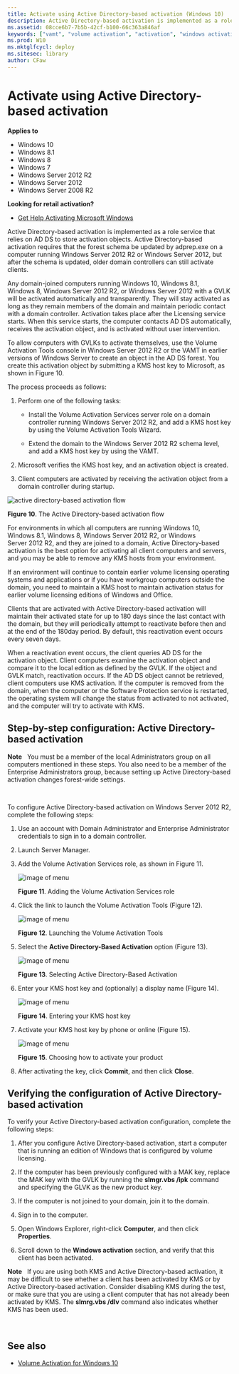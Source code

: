 ```yaml
---
title: Activate using Active Directory-based activation (Windows 10)
description: Active Directory-based activation is implemented as a role service that relies on AD DS to store activation objects.
ms.assetid: 08cce6b7-7b5b-42cf-b100-66c363a846af
keywords: ["vamt", "volume activation", "activation", "windows activation"]
ms.prod: W10
ms.mktglfcycl: deploy
ms.sitesec: library
author: CFaw
---
```


# Activate using Active Directory-based activation


**Applies to**

-   Windows 10
-   Windows 8.1
-   Windows 8
-   Windows 7
-   Windows Server 2012 R2
-   Windows Server 2012
-   Windows Server 2008 R2

**Looking for retail activation?**

-   [Get Help Activating Microsoft Windows](http://go.microsoft.com/fwlink/p/?LinkId=618644)

Active Directory-based activation is implemented as a role service that relies on AD DS to store activation objects. Active Directory-based activation requires that the forest schema be updated by adprep.exe on a computer running Windows Server 2012 R2 or Windows Server 2012, but after the schema is updated, older domain controllers can still activate clients.

Any domain-joined computers running Windows 10, Windows 8.1, Windows 8, Windows Server 2012 R2, or Windows Server 2012 with a GVLK will be activated automatically and transparently. They will stay activated as long as they remain members of the domain and maintain periodic contact with a domain controller. Activation takes place after the Licensing service starts. When this service starts, the computer contacts AD DS automatically, receives the activation object, and is activated without user intervention.

To allow computers with GVLKs to activate themselves, use the Volume Activation Tools console in Windows Server 2012 R2 or the VAMT in earlier versions of Windows Server to create an object in the AD DS forest. You create this activation object by submitting a KMS host key to Microsoft, as shown in Figure 10.

The process proceeds as follows:

1.  Perform one of the following tasks:

    -   Install the Volume Activation Services server role on a domain controller running Windows Server 2012 R2, and add a KMS host key by using the Volume Activation Tools Wizard.

    -   Extend the domain to the Windows Server 2012 R2 schema level, and add a KMS host key by using the VAMT.

2.  Microsoft verifies the KMS host key, and an activation object is created.

3.  Client computers are activated by receiving the activation object from a domain controller during startup.

![active directory-based activation flow](images/volumeactivationforwindows81-10.jpg)

**Figure 10**. The Active Directory-based activation flow

For environments in which all computers are running Windows 10, Windows 8.1, Windows 8, Windows Server 2012 R2, or Windows Server 2012 R2, and they are joined to a domain, Active Directory-based activation is the best option for activating all client computers and servers, and you may be able to remove any KMS hosts from your environment.

If an environment will continue to contain earlier volume licensing operating systems and applications or if you have workgroup computers outside the domain, you need to maintain a KMS host to maintain activation status for earlier volume licensing editions of Windows and Office.

Clients that are activated with Active Directory-based activation will maintain their activated state for up to 180 days since the last contact with the domain, but they will periodically attempt to reactivate before then and at the end of the 180day period. By default, this reactivation event occurs every seven days.

When a reactivation event occurs, the client queries AD DS for the activation object. Client computers examine the activation object and compare it to the local edition as defined by the GVLK. If the object and GVLK match, reactivation occurs. If the AD DS object cannot be retrieved, client computers use KMS activation. If the computer is removed from the domain, when the computer or the Software Protection service is restarted, the operating system will change the status from activated to not activated, and the computer will try to activate with KMS.

## Step-by-step configuration: Active Directory-based activation


**Note**  
You must be a member of the local Administrators group on all computers mentioned in these steps. You also need to be a member of the Enterprise Administrators group, because setting up Active Directory-based activation changes forest-wide settings.

 

To configure Active Directory-based activation on Windows Server 2012 R2, complete the following steps:

1.  Use an account with Domain Administrator and Enterprise Administrator credentials to sign in to a domain controller.

2.  Launch Server Manager.

3.  Add the Volume Activation Services role, as shown in Figure 11.

    ![image of menu](images/volumeactivationforwindows81-11.jpg)

    **Figure 11**. Adding the Volume Activation Services role

4.  Click the link to launch the Volume Activation Tools (Figure 12).

    ![image of menu](images/volumeactivationforwindows81-12.jpg)

    **Figure 12**. Launching the Volume Activation Tools

5.  Select the **Active Directory-Based Activation** option (Figure 13).

    ![image of menu](images/volumeactivationforwindows81-13.jpg)

    **Figure 13**. Selecting Active Directory-Based Activation

6.  Enter your KMS host key and (optionally) a display name (Figure 14).

    ![image of menu](images/volumeactivationforwindows81-14.jpg)

    **Figure 14**. Entering your KMS host key

7.  Activate your KMS host key by phone or online (Figure 15).

    ![image of menu](images/volumeactivationforwindows81-15.jpg)

    **Figure 15**. Choosing how to activate your product

8.  After activating the key, click **Commit**, and then click **Close**.

## Verifying the configuration of Active Directory-based activation


To verify your Active Directory-based activation configuration, complete the following steps:

1.  After you configure Active Directory-based activation, start a computer that is running an edition of Windows that is configured by volume licensing.

2.  If the computer has been previously configured with a MAK key, replace the MAK key with the GVLK by running the **slmgr.vbs /ipk** command and specifying the GLVK as the new product key.

3.  If the computer is not joined to your domain, join it to the domain.

4.  Sign in to the computer.

5.  Open Windows Explorer, right-click **Computer**, and then click **Properties**.

6.  Scroll down to the **Windows activation** section, and verify that this client has been activated.

**Note**  
If you are using both KMS and Active Directory-based activation, it may be difficult to see whether a client has been activated by KMS or by Active Directory-based activation. Consider disabling KMS during the test, or make sure that you are using a client computer that has not already been activated by KMS. The **slmrg.vbs /dlv** command also indicates whether KMS has been used.

 

## See also


-   [Volume Activation for Windows 10](volume-activation-for-windows-81-client.md)

 

 





